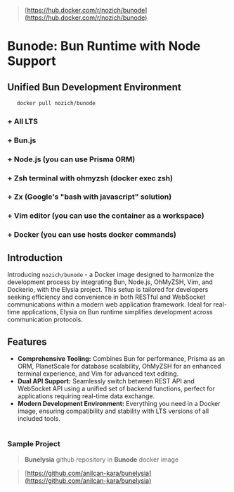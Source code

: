> [https://hub.docker.com/r/nozich/bunode](https://hub.docker.com/r/nozich/bunode)


# Bunode: Bun Runtime with Node Support
## Unified Bun Development Environment
```bash
   docker pull nozich/bunode
```
### + All LTS
### + Bun.js
### + Node.js (you can use Prisma ORM)
### + Zsh terminal with ohmyzsh (docker exec zsh)
### + Zx (Google's "bash with javascript" solution)
### + Vim editor (you can use the container as a workspace)
### + Docker (you can use hosts docker commands)

## Introduction
Introducing `nozich/bunode` - a Docker image designed to harmonize the development process by integrating Bun, Node.js, OhMyZSH, Vim, and Dockerio, with the Elysia project. This setup is tailored for developers seeking efficiency and convenience in both RESTful and WebSocket communications within a modern web application framework. Ideal for real-time applications, Elysia on Bun runtime simplifies development across communication protocols.

## Features
- **Comprehensive Tooling:** Combines Bun for performance, Prisma as an ORM, PlanetScale for database scalability, OhMyZSH for an enhanced terminal experience, and Vim for advanced text editing.
- **Dual API Support:** Seamlessly switch between REST API and WebSocket API using a unified set of backend functions, perfect for applications requiring real-time data exchange.
- **Modern Development Environment:** Everything you need in a Docker image, ensuring compatibility and stability with LTS versions of all included tools.

#

### Sample Project
> **Bunelysia** github repository in **Bunode** docker image

> [https://github.com/anilcan-kara/bunelysia](https://github.com/anilcan-kara/bunelysia)
